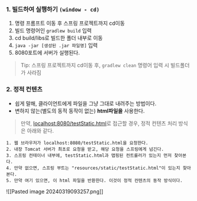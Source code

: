 ### 1. 빌드하여 실행하기 `(window - cd)`

1. 명령 프롬프트 이동 후 스프링 프로젝트까지 cd이동
2. 빌드 명령어인 `gradlew build` 입력
3. cd build/libs로 빌드한 폴더 내부로 이동
4. `java -jar [생성된 .jar 파일명]` 입력
5. 8080포트에 서버가 실행된다.

> Tip: 스프링 프로젝트까지 cd이동 후, `gradlew clean` 명령어 입력 시 빌드폴더가 사라짐


### 2. 정적 컨텐츠

- 쉽게 말해, 클라이언트에게 파일을 그냥 그대로 내려주는 방법이다.
- 변하지 않는(별도의 동적 동작이 없는) **html파일을** 사용한다.

> 만약, [localhost:8080/testStatic.html](localhost:8080/testStatic.html)로 접근할 경우, 정적 컨텐츠 처리 방식은 아래와 같다.

```
1. 웹 브라우저가 localhost:8080/testStatic.html을 요청한다.
2. 내장 Tomcat 서버가 최초로 요청을 받고, 해당 요청을 스프링에게 넘긴다.
3. 스프링 컨테이너 내부에, testStatic.html과 맵핑된 컨트롤러가 있는지 먼저 찾아본다.
4. 만약 없으면, 스프링 부트는 "resources/static/testStatic.html"이 있는지 찾아본다.
5. 만약 여기 있으면, 이 html 파일을 반환한다. 이것이 정적 컨텐츠의 동작 방식이다.
```
![[Pasted image 20240319093257.png]]